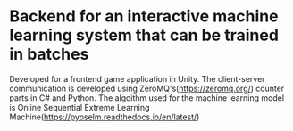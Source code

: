 # Backend for an interactive machine learning system that can be trained in batches

Developed for a frontend game application in Unity. The client-server communication is developed using ZeroMQ's(https://zeromq.org/) counter parts in C# and Python.
The algoithm used for the machine learning model is Online Sequential Extreme Learning Machine(https://pyoselm.readthedocs.io/en/latest/)
